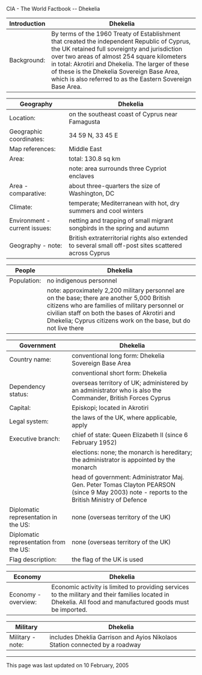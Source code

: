 CIA - The World Factbook -- Dhekelia

| Introduction | Dhekelia |
| --- | --- |
| Background: | By terms of the 1960 Treaty of Establishment that created the independent Republic of Cyprus, the UK retained full sovreignty and jurisdiction over two areas of almost 254 square kilometers in total: Akrotiri and Dhekelia. The larger of these of these is the Dhekelia Sovereign Base Area, which is also referred to as the Eastern Sovereign Base Area. |

| Geography | Dhekelia |
| --- | --- |
| Location: | on the southeast coast of Cyprus near Famagusta |
| Geographic coordinates: | 34 59 N, 33 45 E |
| Map references: | Middle East |
| Area: | total: 130.8 sq km |
| | note: area surrounds three Cypriot enclaves |
| Area - comparative: | about three-quarters the size of Washington, DC |
| Climate: | temperate; Mediterranean with hot, dry summers and cool winters |
| Environment - current issues: | netting and trapping of small migrant songbirds in the spring and autumn |
| Geography - note: | British extraterritorial rights also extended to several small off-post sites scattered across Cyprus |

| People | Dhekelia |
| --- | --- |
| Population: | no indigenous personnel |
| | note: approximately 2,200 military personnel are on the base; there are another 5,000 British citizens who are families of military personnel or civilian staff on both the bases of Akrotiri and Dhekelia; Cyprus citizens work on the base, but do not live there |

| Government | Dhekelia |
| --- | --- |
| Country name: | conventional long form: Dhekelia Sovereign Base Area |
| | conventional short form: Dhekelia |
| Dependency status: | overseas territory of UK; administered by an administrator who is also the Commander, British Forces Cyprus |
| Capital: | Episkopi; located in Akrotiri |
| Legal system: | the laws of the UK, where applicable, apply |
| Executive branch: | chief of state: Queen Elizabeth II (since 6 February 1952) |
| | elections: none; the monarch is hereditary; the administrator is appointed by the monarch |
| | head of government: Administrator Maj. Gen. Peter Tomas Clayton PEARSON (since 9 May 2003) note - reports to the British Ministry of Defence |
| Diplomatic representation in the US: | none (overseas territory of the UK) |
| Diplomatic representation from the US: | none (overseas territory of the UK) |
| Flag description: | the flag of the UK is used |

| Economy | Dhekelia |
| --- | --- |
| Economy - overview: | Economic activity is limited to providing services to the military and their families located in Dhekelia. All food and manufactured goods must be imported. |

| Military | Dhekelia |
| --- | --- |
| Military - note: | includes Dheklia Garrison and Ayios Nikolaos Station connected by a roadway |

---
This page was last updated on 10 February, 2005                      